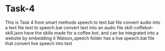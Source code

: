 # Task-4
This is Task 4 from smart methods speech to text.bat file convert audio into a text file text to speech.bat convert text into an audio file skill-coffebot-skill.json have the skills made for a coffee bot, and can be integrated into a website by embedding it Watson_speech folder has a live speech.bat file that convert live speech into text
